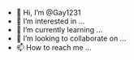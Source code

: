 - 👋 Hi, I’m @Gay1231
- 👀 I’m interested in ...
- 🌱 I’m currently learning ...
- 💞️ I’m looking to collaborate on ...
- 📫 How to reach me ...

<!---

   SIDARTH DESAI                     ADVANCED SURGICAL PRODUCT              N/A
   805-295-6604                N/A   24971 AVENUE STANFORD                  N/A
   MFG SURGICAL MED INSTRS &         VALENCIA         CA 91355      N/A      11

   ROBERT PRITZKER, CHB              N/A                                    N/A
   203-772-2250                1985  285 NICOLL STREET               34,205,624
   MFG INSULATED WIRE CABLE & ELC    NEW HAVEN        CT 06511      470     350

   MICHAEL J CANTERINO               ROCKBESTOS                             N/A
   203-653-7264                N/A   BRADLEY PARK ROAD                      N/A
   MFG INSULATED WIRE CABLE          EAST GRANBY      CT 06026      N/A     122

   ALEX DEAN                         N/A                                    N/A
   214-484-1078                N/A   2995 LBJ FREEWAY                       N/A
   WHL WIRE & CABLE                  DALLAS           TX 75234      N/A       2

   RICHARD LICH, PRES                N/A                             26,000,000
   706-884-6651                1987  1602 EXECUTIVE DRIVE            17,148,000
   MFG RAILROAD EQP SPECIALIZING     LA GRANGE        GA 30240      110      85

   LAWRENCE KING                     RAILSERVE                              N/A
   404-994-3925                N/A   1610 PHOENIX BLVD                      N/A
   LOCOMOTIVE PWR SWITCHING RR       ATLANTA          GA 30349      N/A       3

   TROY OLIVER                       TRACKMOBILE SERVICES INC               N/A
   313-753-9070                N/A   36800 SIBLEY                           N/A
   MOVES RAIL CARS                   NEW BOSTON       MI 48164      N/A       7

   ROBERT A PRITZKER, CHB            N/A                             15,000,000
   708-639-2345                1987  225 N 1ST ST                     4,638,292
   MFG PRINTED CIRCUIT BOARDS        CARY             IL 60013      175     175

   UNKNOWN                           N/A                                    N/A
   N/A                         N/A   PO BOX 96750                           N/A
   POST OFFICE BOX                   CHICAGO          IL 60693      N/A     N/A

   HENRY L. SCHWEICH, PRES           N/A                            300,000,000
   618-337-6000                1976  MISSISSIPPI AVE                168,959,602
   MFG COPPER TUBING COPPER REF      EAST SAINT LOUIS IL 62201      940     940

   DICK BARRY                        N/A                                    N/A
   404-987-8282                N/A   2523 LANTRACT COURT                    N/A
   DISTRIBUTION CTR FOR COP WTR      DECATUR          GA 30035      N/A      10

   RON LONG                          N/A                                    N/A
   312-434-2444                N/A   5335 S WESTERN AVE                     N/A
   MFG COPPER TUBING COPPER REF      CHICAGO          IL 60609      N/A       5

   JOHN THOMSON, PRES                N/A                             20,000,000
   317-763-6089                1987  500 NORTH RANGE LINE ROAD        8,507,000
   MFG MEDIUM & HVY DUTY TRCK        MORRISTOWN       IN 46161      296     296

   UNDETERMINED                      N/A                                    N/A
   N/A                         N/A   NONE                                   N/A
   LOCK BOX                          CHICAGO          IL 60693      N/A     N/A

   WILLIAM E MEADOR, PRES            N/A                             62,808,000
   304-469-3301                1960  227 WEST MAPLE AVE              18,304,000
   MFG UNDERGROUND MIN MCHY EQP &    OAK HILL         WV 25901      500      85

   WILLIAM E NOEL JR                 LONG-AIRDOX CO DIV                     N/A
   618-438-3821                N/A   INDUSTRIAL PARK                        N/A
   WAREHOUSE                         BENTON           IL 62812      N/A       8

   BRIAN WATSON                      N/A                                    N/A
   606-278-2597                N/A   2265 HARRODSBURG                       N/A
   MFG MINING MACHINING              LEXINGTON        KY 40504      N/A       5

   JOHN SKRINER, DIST MGR            N/A                                    N/A
   801-687-9831                N/A   1 MILE N OF HUNTINGTON                 N/A
   MFG MINING EQUIPMENT              HUNTINGTON       UT 84528      N/A       5

   STEVE SU VADA                     N/A                                    N/A
   703-980-4530                N/A   STATE ROUTE 611                        N/A
   MFG MINING MACHINERY              PULASKI          VA 24301      N/A     120

   LARRY STOWERS                     LONG AIRDOX DIVISION                   N/A
   703-686-5128                N/A   INDUSTRIAL PARK                        N/A
   MACHINE SHOP                      RURAL RETREAT    VA 24368      N/A      56

   KELLY DIER, PRES                  N/A                            120,000,000
   205-853-8837                1985  125 CLEAGE DRIVE                       N/A
   HOLDING COMPANY                   BIRMINGHAM       AL 35217    1,200       2

   DEAN TATE                         FONTAINE TRUCK EQUIP CO                N/A
   305-764-7720                N/A   138 WEST STATE RD 84                   N/A
   WHOLESALE RETAIL TRUCK EQP        FORT LAUDERDALE  FL 33315      N/A      10

   JEFF SCHWERMER                    FONTAINE TRUCK EQUIPMENT               N/A
   404-363-9990                N/A   5178 OLD DIXIE HWY                     N/A
   WHOL TRUCK PARTS                  FOREST PARK      GA 30050      N/A      19

   JOE A STOUTNER                    FONTAINE TRUCK EQUIPMENT               N/A
   317-787-0718                N/A   2770 BLUFF ROAD                        N/A
   WHOLESALES TRCK FIFTH WHEELS      INDIANAPOLIS     IN 46225      N/A      35

   MIKE STANLEY, GEN MNGR            FONTAINE TRUCK EQUIPMENT               N/A
   214-631-8810                N/A   3030 IRVING BLVD                       N/A
   TRUCK EQUIPMENT                   DALLAS           TX 75247      N/A      20

   JAMES WILFORE, PRES               N/A                             28,000,000
   205-486-5251                1985  OLD DELMAR RD                          N/A
   MFG FLAT BED LOW BED              HALEYVILLE       AL 35565      300     N/A

   ROBERT GIMBEL, PRES               N/A                              7,200,000
   502-491-0727                1991  2000 PLANTSIDE DRIVE               897,000
   DISTRIBUTES TRCK ALL-WHEEL DRV    LOUISVILLE       KY 40299       22     N/A

   JAMES VAN WINKLE, PRES            N/A                              9,000,000
   601-765-8221                1985  707 NORTH FIR                    2,058,000
   MFR DUMP TRCK BODIES; FERT        COLLINS          MS 39428      120     N/A

   JOHN K PUCKETT JR, PRES           N/A                             36,000,000
   205-849-0257                1985  2490 PINSON VALLEY PKWY          6,686,200
   WHOL TRUCK MOUNTED EQUIPMENT      BIRMINGHAM       AL 35217      250      30

   STAN BEARFIELD, MANAGER           DISTRIBUTION SERVICES COM              N/A
   205-849-9858                N/A   2490 PINSON VALLEY PKWY                N/A
   INSTALLS TRUCK MOUNTED EQP        BIRMINGHAM       AL 35217      N/A      25

   TOM JACKSON                       N/A                                    N/A
   N/A                         N/A   14962 VALLY BLVD                       N/A
   WHOL INSTALLS TRCK MOUNTED        FONTANA          CA 92335      N/A      33

   BILL MCEWAN                       FONTAINE TRUCK EQUIPMENT               N/A
   310-946-6446                N/A   9051 SORENSEN AVE                      N/A
   MFG TRUCK EQUIPMENT PARTS         SANTA FE SPRINGS CA 90670      N/A      25

   TERRY M. JERNIGAN, GEN MGR        N/A                                    N/A
   813-573-7763                N/A   5186 126TH AVE N                       N/A
   TRUCK EQP SLS INSTALLATION        CLEARWATER       FL 34620      N/A       5

   HUGH MOORE                        N/A                                    N/A
   502-361-1151                N/A   2007 FERN VALLEY RD                    N/A
   RET SERVICE TRUCK EQUIPMENT       LOUISVILLE       KY 40213      N/A      37

   UNDETERMINED                      MARMON CORPORATION, THE                N/A
   704-596-9674                N/A   4101 N I-85                            N/A
   WHOLESALE TRUCK PARTS AND REPR    CHARLOTTE        NC 28269      N/A      19

   TERRY FADDEN MATT STUMM           N/A                                    N/A
   215-638-0190                N/A   750 STREET RD                          N/A
   WHOL INSTALL TRCK MOUNTED         BENSALEM         PA 19020      N/A      15

   DAMON MCDERMOTT                   N/A                                    N/A
   615-244-9200                N/A   508 EXPRESSWAY PARK DR                 N/A
   TRUCK EQUIPMENT                   NASHVILLE        TN 37210      N/A      15

   ED WENTZ, PRES                    N/A                             28,542,703
   502-245-7554                1985  13070 MDDLTOWN INDUS BLVD        5,540,350
   MANUFACTURES TRCK BODIES &        LOUISVILLE       KY 40223      100       8

   WADE ROSKAM, MANAGER              N/A                                    N/A
   704-392-8502                N/A   4525 SOUTH I-85 SVC RD                 N/A
   MANUFACTURE INSTALLS TRCK EQP     CHARLOTTE        NC 28214      N/A       4

   RON DIXION                        FONTAINE TRUCK CENTER                  N/A
   513-399-3319                N/A   5325 PROSPERITY DR                     N/A
   MFG TRUCK BODIES                  SPRINGFIELD      OH 45502      N/A      35

   RALPH D USRY, PRES                N/A                             25,000,000
   205-856-1100                1985  125 CLEAGE DRIVE                       N/A
   MFG TRUCK COMPONENTS              BIRMINGHAM       AL 35217      310     120

   RON WILSON                        N/A                                    N/A
   919-446-7124                N/A   3883 SOUTH CHURCH ST EXT               N/A
   MFG MOTOR VEHICLE PARTS           ROCKY MOUNT      NC 27803      N/A     150

   DAVID A. GARDINER, PRES           N/A                            200,000,000
   814-355-6217                1987  ROUTE 144 SOUTH                        N/A
   BRASS FOUNDRIES                   BELLEFONTE       PA 16823    1,195     825

   UNKNOWN                           N/A                                    N/A
   203-237-4552                N/A   54 LOWE AVE                            N/A
   COPPER ROLLING AND DRAWING        MERIDEN          CT 06450      N/A       1

   MICHAEL MULLETT                   N/A                                    N/A
   313-642-8140                N/A   3320 PADDINGTON                        N/A
   WHOL BRASS PRODUCTS               TROY             MI 48084      N/A       1

   WILLIAM MARTIN                    N/A                                    N/A
   703-234-9251                N/A   300 TRIANGLE DR                        N/A
   MFG BRASS RODS AND FORGINGS       WEYERS CAVE      VA 24486      N/A     260

   KENT TOOMEY, PRES                 DARLING STORE FIXTURES DI      130,000,000
   501-239-9564                1962  1401 HIGHWAY 49 B NORTH         36,141,000
   MFG WOODEN METAL & WIRE STR       PARAGOULD        AR 72451    2,000     900

   RICHARD DISHONG                   DARLING STORE FIXTURES CO              N/A
   501-857-3546                N/A   WOOTEN LANE                            N/A
   MFG STEEL SHELVING                CORNING          AR 72422      N/A     525

   GAYLON BURNS                      DARLING STORE FIXTURES DI              N/A
   501-598-3842                N/A   HWY 49 S                               N/A
   MFG WOODEN STORE FIXTURES         PIGGOTT          AR 72454      N/A     350

   JACK ADAMS                        DARLING STORE FIXTURES CO              N/A
   501-892-2509                N/A   HWY 67 S                               N/A
   MFG STEEL SHELVING RACKS          POCAHONTAS       AR 72455      N/A      25

   UNDETERMINED                      DARLING STORE FIXTURES                 N/A
   901-794-0438                N/A   3807 LAMAR                             N/A
   MANUFACTURING OF STORE FIXS       MEMPHIS          TN 38118      N/A     150

   TRACY BARNETT                     DARLING STORE FIXTURES DI              N/A
   214-964-0887                N/A   4975 PRESTON                           N/A
   WHLS OF STORE FIXTURES            PLANO            TX 75093      N/A     N/A

   ROBERT PRITZKER, CHB              N/A                              5,639,235
   314-333-2070                1991  HARRY S TRUMAN BLVD              1,044,796
   MFG TRUCKS TRCTRS TRLRS           CARUTHERSVILLE   MO 63830       75     N/A

   KENT TOOMEY, CHB                  N/A                             25,000,000
   417-682-3375                1990  1300 E 12TH ST                         N/A
   MANUFACTURES WIRE METAL STORE     LAMAR            MO 64759      800     600

   STEVEN ARNOLD                     THORCO                                 N/A
   816-679-6531                N/A   ADDRESS UNKNOWN                        N/A
   MFG WIRE PRODUCTS                 BUTLER           MO 64730      N/A     150

   REGINALD BORGIA, PRES             N/A                              9,641,000
   914-592-2595                1975  3 WESTCHESTER PLAZA              8,238,000
   WHOLESALES MNS WNS CHLD           ELMSFORD         NY 10523       21      18

   REGINALD BORGIA                   N/A                                    N/A
   212-563-0950                N/A   366 5TH AVE                            N/A
   WHOL HATS MEN LADIES              NEW YORK         NY 10001      N/A       3

   JOHN F DEARDORFF, PRES            FLAGG STEEL PRODUCTS CO D       38,000,000
   814-375-7211                1969  MALONEY RD                             N/A
   MFG AUTO LEAF SPRNG THREADED      DU BOIS          PA 15801      275     200

   JOHN F DEARDORFF, PRESIDENT       FLAGG SUSPENSION PARTS                 N/A
   814-375-7200                N/A   MALONEY RD                             N/A
   MANUFACTURE AUTO SPRINGS          DU BOIS          PA 15801      N/A      20

   NORMAN E GOTTSCHALK JR, PRES      N/A                            235,000,000
   412-283-3000                1970  225 E CUNNINGHAM ST             59,444,000
   WHOL IRON STEEL PIPE TUBING       BUTLER           PA 16001      835      90

   PRESTON KANE, BR MGR              N/A                                    N/A
   205-956-4835                N/A   2505 1ST AVE S                         N/A
   WHOLESALES STEEL TUBING           BIRMINGHAM       AL 35210      N/A     N/A

   DAN DEVLIN                        N/A                                    N/A
   209-441-1794                N/A   2671 S CHERRY AVE                      N/A
   WHOL METAL TUBES PIPING           FRESNO           CA 93706      N/A      30

   TERRY WILSON                      N/A                                    N/A
   714-620-7500                N/A   1345 E LEXINGTON AVE                   N/A
   PIPE TUBING DISTRUBTION           POMONA           CA 91766      N/A      44

   PAUL OSCAR                        MARMON/KEYSTONE                        N/A
   303-296-7473                N/A   6001 N BROADWAY                        N/A
   METALS SERVICE CENTER             DENVER           CO 80216      N/A      27

   ALAN WILKINSON                    N/A                                    N/A
   404-476-4111                N/A   4250 BLUE RIDGE INDUS PK               N/A
   WHOL STEEL TUBING                 NORCROSS         GA 30071      N/A      51

   N/A                               N/A                                    N/A
   N/A                         N/A   NO PHYSICAL ADDRESS                    N/A
   LOCK BOX                          CHICAGO          IL 60693      N/A     N/A

   KENNETH J SICHELSKI, DIST MGR     N/A                                    N/A
   708-739-4525                N/A   10700 MARMON DR                        N/A
   WAREHOUSE SALES OFFICE            LEMONT           IL 60439      N/A     150

   JIM WESCOTT                       N/A                                    N/A
   413-527-2000                N/A   1 CLARK ST                             N/A
   WHOL STEEL PIPES                  SOUTHAMPTON      MA 01073      N/A      30

   CHRISTOPHER E RAGAN               N/A                                    N/A
   816-241-8222                N/A   4901 STILWELL ST                       N/A
   WHOL METAL PRODUCTS               KANSAS CITY      MO 64120      N/A      26

   N K KINNAIRD                      N/A                                    N/A
   704-588-2192                N/A   11522 TEXLAND BLVD                     N/A
   N/A                               CHARLOTTE        NC 28273      N/A      41

   JOHN BUCHTER                      N/A                                    N/A
   412-283-4500                N/A   1312 VALVOLINE ROAD                    N/A
   WAREHOUSE FACILITY                EAST BUTLER      PA 16029      N/A     203

   DON RICHARDSON                    N/A                                    N/A
   215-521-0402                N/A   10 INDUSTRIAL HWY-BLDG 61              N/A
   WHOL IRON STEEL PIPE TUBING       PHILADELPHIA     PA 19113      N/A     N/A

   UNDETERMINED                      N/A                                    N/A
   N/A                         N/A   NONE                                   N/A
   POST OFFICE BOX                   PITTSBURGH       PA 15146      N/A     N/A

   TOM CHELTON                       N/A                                    N/A
   713-460-5400                N/A   6441 BINGLE                            N/A
   N/A                               HOUSTON          TX 77092      N/A      22

   DAVID A EHLERS                    N/A                                    N/A
   801-973-2700                N/A   1230 SWANER RD                         N/A
   WHOL STEEL TUBING PIPE            SALT LAKE CITY   UT 84104      N/A      29

   GARY L BOPPE                      N/A                                    N/A
   804-737-2851                N/A   CHARLES CITY RD                        N/A
   WHOLESALES STEEL                  SANDSTON         VA 23150      N/A      11

   EDWARD CORRIGAN                   N/A                                    N/A
   206-941-1151                N/A   1001 "C" ST SW                         N/A
   WHOL STEEL PIPE TUBING            AUBURN           WA 98001      N/A      22

   JAMES SCHRADER                    N/A                                    N/A
   414-725-3006                N/A   1920 AMERICAN CT                       N/A
   WHOL STEEL TUBING                 NEENAH           WI 54956      N/A       5

   NORMAN E GOTTSCHALK JR, PRES      N/A                              4,500,000
   412-283-4500                1984  RAILROAD ST                            N/A
   FREIGHT BROKER                    EAST BUTLER      PA 16029        9     N/A

   JAMES PEACOCK, PRES               N/A                                    N/A
   803-665-5543                1974  1943-C HOFFMEYER RD                    N/A
   MFG REBUILDS AUTO PARTS           FLORENCE         SC 29501      400       3

   JACK BICKART, PLANT MGR           PERFECTION HY-TEST                     N/A
   813-665-5403                N/A   3146 WINTERLAKE RD                     N/A
   MANUFACTURES MOTOR PARTS          LAKELAND         FL 33803      N/A      60

   DAVE STEPHENS                     N/A                                    N/A
   919-226-5501                N/A   426 MAPLE ST                           N/A
   MFG AUTO PARTS                    GRAHAM           NC 27253      N/A      80

   RAY LANDSKRONER                   PERFECTION AMERICAN DIV                N/A
   405-527-5653                N/A   306 JUNEAU                             N/A
   MFG REBUILDS AUTOMOTIVE PARTS     PURCELL          OK 73080      N/A     225

   WAYNE MARSHALL                    N/A                                    N/A
   803-326-5544                N/A   102 W RAILROAD AVE                     N/A
   DISTRIBUTION CENTER               LAMAR            SC 29069      N/A      40

   COLIN THORPE, MGR                 AUTOMOTIVE PARTS INTERNAT              N/A
   803-326-1006                N/A   102 W RAILROAD ST                      N/A
   WHOL AUTO PARTS                   LAMAR            SC 29069      N/A      22

   JAY A PRITZKER, CHB               N/A                             20,000,000
   814-838-2001                1979  4040 W 20TH ST                         N/A
   MFG METAL DOORS FRAMES WD         ERIE             PA 16505      420     191

   JERRY CANNON                      N/A                                    N/A
   404-458-2790                N/A   2971 FLOWERS RD S STE 278              N/A
   WHOL DOORS                        ATLANTA          GA 30341      N/A       3

   R L GOODRICH                      HARRISBURG NC DIV                      N/A
   704-455-5171                N/A   601 HWY 49 S                           N/A
   MFG METAL FRAMES AND DOORS        HARRISBURG       NC 28075      N/A     140

   BILL BUTLER, MGR                  MARMON GROUP INC, THE (MI              N/A
   817-469-1262                N/A   2227C MICHIGAN AVE                     N/A
   MANUFACTURERS REPRESENTATIVE      ARLINGTON        TX 76013      N/A       1

   G F WILLIAMSON                    CORRIM DOOR SYSTEMS                    N/A
   409-367-6384                N/A   113 RHODES STE C                       N/A
   N/A                               CONROE           TX 77301      N/A      29

   RICHARD HABERKORN                 OSHKOSH WOOD DOOR DIV                  N/A
   414-233-6161                N/A   2501 UNIVERSAL ST                      N/A
   MFG WOOD DOORS                    OSHKOSH          WI 54904      N/A     100

   ROBERT A PRITZKER, PRES           N/A                            115,000,000
   205-773-2522                1985  201 THOMPSON RD                        N/A
   MFG WIRE & CABLE                  HARTSELLE        AL 35640      320     280

   ANDREW PAINE                      N/A                                    N/A
   801-782-4900                N/A   1160 W 2150 N                          N/A
   MFG WHOL WIRE CABLE               OGDEN            UT 84404      N/A      50
,"SC","United States","","Charlie","Haynes","7427 pinedale dr","","29223","columbia","SC","United States","","","BTLWSPRY32Z|1|2.95","BBBULLY1GS|2|67.00","","","","","","","","","","","","","Payment Method:Credit Card<br />Payment Status:Processed<br />Payment Date:02/21/2014<br />Card Type: Visa<br />Card No.:0928<br />Card Expiration: 11/2016|Tracking Numbers:1Z8951R80397810852<br />Item Distribution Center:DFLT|Telephone Numbers<br />Day Telephone:803-3816329<br />Evening Telephone:|Screen Branding Theme Code:BBB<br />Item IDs:BBBULLY1GS,BTLWSPRY32Z|Merchant Notes:4305 9824 8530 0928 11/16 674 shipping direct - liza0224|Comments:","0928","2014-02-24","Priority Mail","1Z8951R80397810852","USPS",""
11010,"XDWEX-201402211404-200632","200632","2014-02-21 00:00:00","completed","","","","","33.99","Credit Card","Priority Mail","6.99","","bill","asplint","rje.enterprises@gmail.com"," 6153997948","3516 seasons dr","","37013","antioch","TN","United States","","bill","asplint","3516 SEASONS DR","","37013-4904","ANTIOCH","TN","United States","","","BBBULLY32Z|1|27.00","","","","","","","","","","","","","","Payment Method:Credit Card<br />Payment Status:Processed<br />Payment Date:02/21/2014<br />Card Type: MasterCard<br />Card No.:4726<br />Card Expiration: 01/2017|Tracking Numbers:1ZW470Y1YW03409037<br />Item Distribution Center:DFLT|Telephone Numbers<br />Day Telephone:6153997948<br />Evening Telephone:|Screen Branding Theme Code:MCP<br />Item IDs:BBBULLY32Z|Merchant Notes:ship thru amazon.. -janice 02/24  Order ID: CONSUMER-20140224-095942 |Comments:","4726","2014-02-26","Priority Mail","1ZW470Y1YW03409037","USPS",""
11011,"XDWEX-201402211416-344343","344343","2014-02-21 00:00:00","completed","","","","","33.99","Credit Card","Priority Mail","6.99","","gloria","benton","gleggettbenton@aol.com"," 2158433272","1140 E. Haines St","","19138","Philadelphia","PA","United States","","gloria","benton","1140 E HAINES ST","","19138-1512","PHILADELPHIA","PA","United States","","","BBBULLY32ZS|1|27.00","","","","","","","","","","","","","","Payment Method:Credit Card<br />Payment Status:Processed<br />Payment Date:02/21/2014<br />Card Type: Visa<br />Card No.:0014<br />Card Expiration: 03/2015|Tracking Numbers:9261293150292870597670<br />Item Distribution Center:DFLT|Telephone Numbers<br />Day Telephone:2158433272<br />Evening Telephone:|Screen Branding Theme Code:MCP<br />Item IDs:BBBULLY32ZS|Merchant Notes:ship thru AMAZON.. -janice 02/24  Order ID: CONSUMER-20140224-100043 |Comments:","0014","2014-02-25","Priority Mail","9261293150292870597670","USPS",""
11012,"XDWEX-201402211432-255030","255030","2014-02-21 00:00:00","completed","","","","","9.49","Credit Card","Priority Mail","0.00","","Maria","Cussen","mcu132@yahoo.com"," 702-578-7853","6130 W. Flamingo Rd. #738","","89103","Las Vegas","NV","United States","self","Maria","Cussen","7951 W CHARLESTON BLVD","APT 142","89117-1377","LAS VEGAS","NV","United States","Ameridream","","MLDRZR4Z|1|9.99","","","","","","","","","","","","","","Payment Method:Credit Card<br />Payment Status:Refunded<br />Payment Date:02/21/2014<br />Card Type: Visa<br />Card No.:3998<br />Card Expiration: 01/2016|Tracking Numbers:<br />Item Distribution Center:DFLT|Telephone Numbers<br />Day Telephone:702-578-7853<br />Evening Telephone:7025787853|Screen Branding Theme Code:MCP<br />Item IDs:MLDRZR4Z|Merchant Notes:customer overdrawn her card ms, we processed a new order using a different card and refunding the first order.. -janice 02/21|Comments:","3998","","Priority Mail","","USPS",""
11013,"XDWEX-201402211445-511310","511310","2014-02-21 00:00:00","completed","","","","","116.48","Credit Card","Ground","9.49","","Monique","Striano","mo.sunshine@yahoo.com"," 845 851 8248","425 East Curlew Place","","34689","Tarpon Springs","FL","United States","","Monique","Striano","347 Plains Road","","12589","Wallkill","NY","United States","","","BBBULLY1GS|1|67.00","BBBDTR1G|1|39.99","","","","","","","","","","","","","Payment Method:Credit Card<br />Payment Status:Processed<br />Payment Date:02/21/2014<br />Card Type: Visa<br />Card No.:1449<br />Card Expiration: 08/2016|Tracking Numbers:041034265925072<br />Item Distribution Center:EFUL|Telephone Numbers<br />Day Telephone:845851 8248<br />Evening Telephone:|Screen Branding Theme Code:MCP<br />Item IDs:BBBDTR1G,BBBULLY1GS|Merchant Notes:ship thru eful.. -janice 02/24|Comments:","1449","2014-02-24","Ground","041034265925072","UPS",""
11014,"XDWEX-201402211454-344364","344364","2014-02-21 00:00:00","completed","","","","","71.99","Credit Card","Priority Mail","4.99","","Monique","Striano","mo.sunshine@yahoo.com"," 8458518248","425 East Curlew place","","34689","Tarpon Springs","FL","United States","","Monique","Striano","347 PLAINS RD","","12589-3925","WALLKILL","NY","United States","","","SCSTRKITVP|1|67.00","","","","","","","","","","","","","","Payment Method:Credit Card<br />Payment Status:Processed<br />Payment Date:02/21/2014<br />Card Type: Visa<br />Card No.:1449<br />Card Expiration: 08/2016|Tracking Numbers:9405503699300243410207<br />Item Distribution Center:DFLT|Telephone Numbers<br />Day Telephone:8458518248<br />Evening Telephone:|Screen Branding Theme Code:SOLAR<br />Item IDs:SCSTRKITVP|Merchant Notes:shipping direct - liza0224|Comments:","1449","2014-02-24","Priority Mail","9405503699300243410207","USPS",""
11015,"XDWEX-201402211507-022614","022614","2014-02-21 00:00:00","completed","","","","","33.99","Credit Card","Priority Mail","6.99","","Grace","Ba","graceba4@yahoo.com"," 614-962-1053","5355 CHERRY CREEK PKWY N","","43228-5783","COLUMBUS","OH","United States","","Grace","Ba","5355 CHERRY CREEK PKWY N","","43228-5783","COLUMBUS","OH","United States","","","BBBULLY32ZS|1|27.00","","","","","","","","","","","","","","Payment Method:Credit Card<br />Payment Status:Processed<br />Payment Date:02/21/2014<br />Card Type: MasterCard<br />Card No.:2156<br />Card Expiration: 02/2017|Tracking Numbers:9361289932046401163005<br />Item Distribution Center:DFLT|Telephone Numbers<br />Day Telephone:614-962-1053<br />Evening Telephone:614-962-1053|Screen Branding Theme Code:MCP<br />Item IDs:BBBULLY32ZS|Merchant Notes:ship thru AMAZON.. -janice 02/24  Order ID: CONSUMER-20140224-100148 |Comments:","2156","2014-02-25","Priority Mail","9361289932046401163005","USPS",""
11016,"XDWEX-201402211529-033992","033992","2014-02-21 00:00:00","completed","","","","","9.49","Credit Card","Priority Mail","0.00","","Maria","Cussen","mcu132@yahoo.com"," 702-578-7853","6130 W. Flamingo Rd. #738","","89103","Las Vegas","NV","United States","self","Maria","Cussen","7951 W CHARLESTON BLVD","APT 142","89117-1377","LAS VEGAS","NV","United States","Ameridream","","MLDRZR4Z|1|9.99","","","","","","","","","","","","","","Payment Method:Credit Card<br />Payment Status:Processed<br />Payment Date:02/21/2014<br />Card Type: Visa<br />Card No.:0991<br />Card Expiration: 05/2016|Tracking Numbers:9405903699300133063825<br />Item Distribution Center:DFLT|Telephone Numbers<br />Day Telephone:702-578-7853<br />Evening Telephone:7025787853|Screen Branding Theme Code:MCP<br />Item IDs:MLDRZR4Z|Merchant Notes:4342 5740 1655 0991 05/16 285  customer overdraft her first card, reordered using a different card.. shipping direct -janice 02/21|Comments:","0991","2014-02-26","Priority Mail","9405903699300133063825","USPS",""
11017,"XDWEX-201402211554-411396","411396","2014-02-21 00:00:00","completed","","","","","15.17","Credit Card","Priority Mail","0.00","","Kristina","Miller","kr.miller@comcast.net"," 615-969-2290","581 WATER ST","","37036-4823","CHARLOTTE","TN","United States","","Kristina","Miller","581 WATER ST","","37036-4823","CHARLOTTE","TN","United States","","","RSTRZRS32Z|1|15.97","","","","","","","","","","","","","","Payment Method:Credit Card<br />Payment Status:Processed<br />Payment Date:02/21/2014<br />Card Type: MasterCard<br />Card No.:1145<br />Card Expiration: 01/2015|Tracking Numbers:1ZW470Y1YW03406085<br />Item Distribution Center:DFLT|Telephone Numbers<br />Day Telephone:615-969-2290<br />Evening Telephone:615-969-2290|Screen Branding Theme Code:MCP<br />Item IDs:RSTRZRS32Z|Merchant Notes:ship thru AMAZON.. -janice 02/24  Order ID: CONSUMER-20140224-100338 |Comments:","1145","2014-02-26","Priority Mail","1ZW470Y1YW03406085","USPS",""
11018,"XDWEX-201402211614-122221","122221","2014-02-21 00:00:00","completed","","","","","227.00","Credit Card","Ground","0.00","","Roxanne","Shenk","roxschenk@msn.com"," 240-3154034","252 lake coventry dr","","21702","fredrick","MD","United States","","Carroll","Yasher","1585 west kilbart dr sw","","28469","ocean isle beach","NC","United States","","","BBBULLY5G|1|227.00","","","","","","","","","","","","","","Payment Method:Credit Card<br />Payment Status:Processed<br />Payment Date:02/21/2014<br />Card Type: Visa<br />Card No.:5117<br />Card Expiration: 03/2014|Tracking Numbers:1Z8951R80397498665<br />Item Distribution Center:DFLT|Telephone Numbers<br />Day Telephone:240-3154034<br />Evening Telephone:|Screen Branding Theme Code:BBB<br />Item IDs:BBBULLY5G|Merchant Notes:4602 1606 0009 5117 03/14 624 shipping direct - liza0224|Comments:","5117","2014-02-24","Ground","1Z8951R80397498665","UPS",""
11019,"XDWEX-201402211628-488473","488473","2014-02-21 00:00:00","completed","","","","","76.99","Credit Card","Priority Mail","9.99","","samuel","white","samuel_white2@excite.com"," 847 331 2169","1815 hartyrey","","60201","evanston","IL","United States","","samuel","white","1815 HARTREY AVE","","60201-3320","EVANSTON","IL","United States","","","BBBULLY1G|1|67.00","","","","","","","","","","","","","","Payment Method:Credit Card<br />Payment Status:Processed<br />Payment Date:02/21/2014<br />Card Type: Visa<br />Card No.:6389<br />Card Expiration: 09/2015|Tracking Numbers:041034265924716<br />Item Distribution Center:EFUL|Telephone Numbers<br />Day Telephone:847 331 2169<br />Evening Telephone:|Screen Branding Theme Code:MCP<br />Item IDs:BBBULLY1G|Merchant Notes:ship thru EFUL.. -janice 02/24|Comments:","6389","2014-02-24","Priority Mail","041034265924716","USPS",""
11020,"XDWEX-201402211633-022783","022783","2014-02-21 00:00:00","completed","","","","","37.00","Credit Card","Ground","0.00","","Joe E.","Tiner","noemail@email.com"," 8707021422","236 oak st","","72364","marion","AR","United States","","Joe E.","Tiner","236 oak st","","72364","marion","AR","United States","","","RSTRZRKT32Z|1|37.00","RSTRZR32Z|1|0.00","RSTARM32Z|1|0.00","","","","","","","","","","","","Payment Method:Credit Card<br />Payment Status:Processed<br />Payment Date:02/21/2014<br />Card Type: Visa<br />Card No.:0336<br />Card Expiration: 07/2016|Tracking Numbers:9261297641999787031833<br />Item Distribution Center:DFLT|Telephone Numbers<br />Day Telephone:8707021422<br />Evening Telephone:|Screen Branding Theme Code:MCP<br />Item IDs:RSTRZRKT32Z|Merchant Notes:4305 7291 7106 0336 07/16 060  ship thru AMAZON.. -janice 02/24  Order ID: CONSUMER-20140224-100443 |Comments:","0336","2014-02-26","Ground","9261297641999787031833","UPS",""
11021,"XDWEX-201402211633-177881","177881","2014-02-21 00:00:00","completed","","","","","33.99","Credit Card","Priority Mail","6.99","","Douglas","blair","stringtalker@gmail.com"," 4233715574","515 isbill Rd. Apt #11","","37354","madisonville","TN","United States","","Douglas","blair","515 isbill Rd. Apt #11","","37354","madisonville","TN","United States","","","BBBULLY32ZS|1|27.00","","","","","","","","","","","","","","Payment Method:Credit Card<br />Payment Status:Processed<br />Payment Date:02/21/2014<br />Card Type: MasterCard<br />Card No.:5954<br />Card Expiration: 12/2018|Tracking Numbers:61293150344423914080<br />Item Distribution Center:EFUL|Telephone Numbers<br />Day Telephone:4233715574<br />Evening Telephone:4233715574|Screen Branding Theme Code:BBB<br />Item IDs:BBBULLY32ZS|Merchant Notes:ship thru EFUL.. -janice 02/24|Comments:","5954","2014-02-24","Priority Mail","61293150344423914080","USPS",""
11022,"XDWEX-201402211643-266764","266764","2014-02-21 00:00:00","completed","","","","","76.99","Credit Card","Priority Mail","9.99","","Terry","Wheeler","terry@wheeleritsolutions.com"," (231) 676-2422","7682B Del Mason Road","","49615","Bellaire","MI","United States","","Terry","Wheeler","7682B DEL MASON RD","","49615-8878","BELLAIRE","MI","United States","","","BBBULLY1GS|1|67.00","","","","","","","","","","","","","","Payment Method:Credit Card<br />Payment Status:Processed<br />Payment Date:02/21/2014<br />Card Type: Visa<br />Card No.:9255<br />Card Expiration: 01/2016|Tracking Numbers:9405510899648001808627<br />Item Distribution Center:EFUL|Telephone Numbers<br />Day Telephone:(231) 676-2422<br />Evening Telephone:|Screen Branding Theme Code:MCP<br />Item IDs:BBBULLY1GS|Merchant Notes:ship thru EFUL.. -janice 02/24|Comments:","9255","2014-02-24","Priority Mail","9405510899648001808627","USPS",""
11023,"XDWEX-201402211723-044343","044343","2014-02-21 00:00:00","completed","","","","","143.09","Credit Card","Priority Mail","9.09","","Claude","Morrison","manorchip93@comcast.net"," 724-374-5303","PO BOX 102","162 CANDLEBERRY LANE","15611-0102","ADAMSBURG","PA","United States","","Claude","Morrison","PO BOX 102","162 CANDLEBERRY LANE","15611-0102","ADAMSBURG","PA","United States","","","BBBULLY1GS|2|67.00","","","","","","","","","","","","","","Payment Method:Credit Card<br />Payment Status:Processed<br />Payment Date:02/21/2014<br />Card Type: MasterCard<br />Card No.:9723<br />Card Expiration: 05/2014|Tracking Numbers:041034265925430<br />Item Distribution Center:EFUL|Telephone Numbers<br />Day Telephone:724-374-5303<br />Evening Telephone:724-374-5303|Screen Branding Theme Code:MCP<br />Item IDs:BBBULLY1GS|Merchant Notes:ship thru EFUL.. -janice 02/24|Comments:","9723","2014-02-24","Priority Mail","041034265925430","USPS",""
11024,"XDWEX-201402211819-422670","422670","2014-02-21 00:00:00","completed","","","","","33.99","Credit Card","Priority Mail","6.99","","John","Simpson","jws67@earthlink.net"," (813) 985-7761","207 S GLEN ARVEN AVE","","33617-6325","TEMPLE TERR","FL","United States","","John","Simpson","207 S GLEN ARVEN AVE","","33617-6325","TEMPLE TERR","FL","United States","","","BBBULLY32ZS|1|27.00","","","","","","","","","","","","","","Payment Method:Credit Card<br />Payment Status:Processed<br />Payment Date:02/21/2014<br />Card Type: Visa<br />Card No.:1160<br />Card Expiration: 04/2015|Tracking Numbers:9405903699300131640110<br />Item Distribution Center:DFLT|Telephone Numbers<br />Day Telephone:(813) 985-7761<br />Evening Telephone:(813) 985-7761|Screen Branding Theme Code:BBB<br />Item IDs:BBBULLY32ZS|Merchant Notes:shipping direct - liza0224|Comments:","1160","2014-02-24","Priority Mail","9405903699300131640110","USPS",""
11025,"XDWEX-201402211832-100849","100849","2014-02-21 00:00:00","completed","","","","","15.17","Credit Card","Priority Mail","0.00","","Alfredo","Velasquez","alphix1@yahoo.com"," (210)267-9047","21935 RUBY RUN","","78259-2768","SAN ANTONIO","TX","United States","","Alfredo","Velasquez","21935 RUBY RUN","","78259-2768","SAN ANTONIO","TX","United States","","","RSTRZRS32Z|1|15.97","","","","","","","","","","","","","","Payment Method:Credit Card<br />Payment Status:Processed<br />Payment Date:02/21/2014<br />Card Type: Visa<br />Card No.:6793<br />Card Expiration: 05/2016|Tracking Numbers:1ZW470V8YW01313295<br />Item Distribution Center:DFLT|Telephone Numbers<br />Day Telephone:(210)267-9047<br />Evening Telephone:(210)267-9047|Screen Branding Theme Code:MCP<br />Item IDs:RSTRZRS32Z|Merchant Notes:ship thru AMAZON.. -janice 02/24  Order ID: CONSUMER-20140224-100635 |Comments:","6793","2014-02-26","Priority Mail","1ZW470V8YW01313295","USPS",""
11026,"XDWEX-201402211839-077192","077192","2014-02-21 00:00:00","completed","","","","","76.99","Credit Card","Priority Mail","9.99","","Chandra","Ford","chandra.ford34@yahoo.com"," 3234914851","709 Myrtle Ave #1","","90301","Inglewood","CA","United States","","Chandra","Ford","709 Myrtle Ave #1","","90301","Inglewood","CA","United States","","","BBBULLY1GS|1|67.00","","","","","","","","","","","","","","Payment Method:Credit Card<br />Payment Status:Processed<br />Payment Date:02/21/2014<br />Card Type: MasterCard<br />Card No.:0073<br />Card Expiration: 05/2014|Tracking Numbers:1Z8951R80395219675<br />Item Distribution Center:DFLT|Telephone Numbers<br />Day Telephone:3234914851<br />Evening Telephone:3234914851|Screen Branding Theme Code:MCP<br />Item IDs:BBBULLY1GS|Merchant Notes:shipping direct - liza0224|Comments:","0073","2014-02-24","Priority Mail","1Z8951R80395219675","USPS",""
11027,"XDWEX-201402212047-599115","599115","2014-02-21 00:00:00","completed","","","","","21.98","Credit Card","Priority Mail","6.99","","Nicole","Kramer","nikikramer@ymail.com"," 9175931003","200 BENNETT AVE","APT 1A","10040-3842","NEW YORK","NY","United States","","Nicole","Kramer","200 BENNETT AVE","APT 1A","10040-3842","NEW YORK","NY","United States","","","RCHBULLY32ZS|1|14.99","","","","","","","","","","","","","","Payment Method:Credit Card<br />Payment Status:Processed<br />Payment Date:02/21/2014<br />Card Type: Visa<br />Card No.:2755<br />Card Expiration: 03/2018|Tracking Numbers:9405903699300131640073<br />Item Distribution Center:DFLT|Telephone Numbers<br />Day Telephone:9175931003<br />Evening Telephone:9175931003|Screen Branding Theme Code:MCP<br />Item IDs:RCHBULLY32ZS|Merchant Notes:shipping direct - liza0224|Comments:","2755","2014-02-24","Priority Mail","9405903699300131640073","USPS",""
11028,"XDWEX-201402212246-133642","133642","2014-02-21 00:00:00","completed","","","","","33.99","Credit Card","Priority Mail","6.99","","patrick","leonard","leonardm96@yahoo.com"," (336) 470-5363","191 DER SAN DR","","27295-0531","LEXINGTON","NC","United States","","patrick","leonard","191 DER SAN DR","","27295-0531","LEXINGTON","NC","United States","","","BBBULLY32ZS|1|27.00","","","","","","","","","","","","","","Payment Method:Credit Card<br />Payment Status:Processed<br />Payment Date:02/21/2014<br />Card Type: Visa<br />Card No.:3967<br />Card Expiration: 01/2015|Tracking Numbers:61293150344423914097<br />Item Distribution Center:EFUL|Telephone Numbers<br />Day Telephone:(336) 470-5363<br />Evening Telephone:(336) 470-5363|Screen Branding Theme Code:MCP<br />Item IDs:BBBULLY32ZS|Merchant Notes:ship thru EFUL.. -janice 02/24|Comments:","3967","2014-02-24","Priority Mail","61293150344423914097","USPS",""
11029,"XDWEX-201402212308-222239","222239","2014-02-21 00:00:00","completed","","","","","47.49","Credit Card","Priority Mail","0.00","","Donald","Quick","dsmdmq@aol.com"," 3528546270","10025 SW 153rd Lane","","34432","Dunnellon","FL","United States","","Donald","Quick","10025 SW 153RD LN","","34432-8523","DUNNELLON","FL","United States","","","RCHBULLY1GS|1|49.99","","","","","","","","","","","","","","Payment Method:Credit Card<br />Payment Status:Processed<br />Payment Date:02/21/2014<br />Card Type: Visa<br />Card No.:0240<br />Card Expiration: 12/2017|Tracking Numbers:1Z8951R80398077886<br />Item Distribution Center:DFLT|Telephone Numbers<br />Day Telephone:352-854-6270<br />Evening Telephone:|Screen Branding Theme Code:MCP<br />Item IDs:RCHBULLY1GS|Merchant Notes:shipping direct - liza0224|Comments:","0240","2014-02-24","Priority Mail","1Z8951R80398077886","USPS",""
11030,"XDWEX-201402220133-177374","177374","2014-02-22 00:00:00","completed","","","","","109.39","Credit Card","Priority Mail","19.08","","CARMEN","HOY","magicj63_@hotmail.com"," (740) 319-7555","1520 RUSTIC RIDGE RD","","43701-6938","ZANESVILLE","OH","United States","","CARMEN","HOY","1520 RUSTIC RIDGE RD","","43701-6938","ZANESVILLE","OH","United States","","If nobody is home, please leave on the back porch with the sliding glass door .","BBBULLY1G|1|67.00","BTLWSPRY32Z|2|2.95","BBBDTR1G|1|39.99","","","","","","","","","","","","Payment Method:Credit Card<br />Payment Status:Processed<br />Payment Date:02/22/2014<br />Card Type: MasterCard<br />Card No.:6169<br />Card Expiration: 02/2015|Tracking Numbers:1Z8951R80397057293<br />Item Distribution Center:DFLT|Telephone Numbers<br />Day Telephone:(740) 319-7555<br />Evening Telephone:(740) 319-7555|Screen Branding Theme Code:MCP<br />Item IDs:BBBDTR1G,BBBULLY1G,BTLWSPRY32Z|Merchant Notes:shipping direct - liza0224|Comments:","6169","2014-02-24","Priority Mail","1Z8951R80397057293","USPS",""
"","","Payment Method:Credit Card<br />Payment Status:Processed<br />Payment Date:02/22/2014<br />Card Type: MasterCard<br />Card No.:5022<br />Card Expiration: 06/2014|Tracking Numbers:61293150344423910310<br />Item Distribution Center:EFUL|Telephone Numbers<br />Day Telephone:440-622-1235<br />Evening Telephone:440-622-1235|Screen Branding Theme Code:MCP<br />Item IDs:MLDKT32Z|Merchant Notes:ship thru EFUL.. -janice 02/24|Comments:","5022","2014-02-24","Priority Mail","61293150344423910310","USPS",""
11045,"XDWEX-201402221539-599645","599645","2014-02-22 00:00:00","completed","","","","","76.99","Credit Card","Priority Mail","9.99","","rock","laraway","rockin2@frontier.com"," 812-523-6738","950e. oak st.","","47274","seymour","IN","United States","","rock","laraway","950e. oak st.","","47274","seymour","IN","United States","","","BBBULLY1GS|1|67.00","","","","","","","","","","","","","","Payment Method:Credit Card<br />Payment Status:Processed<br />Payment Date:02/22/2014<br />Card Type: Visa<br />Card No.:1542<br />Card Expiration: 01/2015|Tracking Numbers:041034265927113<br />Item Distribution Center:EFUL|Telephone Numbers<br />Day Telephone:812-523-6738<br />Evening Telephone:812-523-6738|Screen Branding Theme Code:BBB<br />Item IDs:BBBULLY1GS|Merchant Notes:ship thru EFUL.. -janice 02/24|Comments:","1542","2014-02-24","Priority Mail","041034265927113","USPS",""
11046,"XDWEX-201402221556-044311","044311","2014-02-22 00:00:00","completed","","","","","84.93","Credit Card","Priority Mail","14.98","","leila","hill","hill717@comcast.net"," 773-651-2003312-402-2992","717 E 83RD ST","APT 2W","60619-5362","CHICAGO","IL","United States","1947","leila","hill","717 E 83RD ST","APT 2W","60619-5362","CHICAGO","IL","United States","1947","","BBBULLY1GS|1|67.00","BTLWSPRY32Z|1|2.95","","","","","","","","","","","","","Payment Method:Credit Card<br />Payment Status:Processed<br />Payment Date:02/22/2014<br />Card Type: MasterCard<br />Card No.:6749<br />Card Expiration: 04/2016|Tracking Numbers:1Z8951R80395315712<br />Item Distribution Center:DFLT|Telephone Numbers<br />Day Telephone:773-651-2003312-402-2992<br />Evening Telephone:773-651-2003312-402-2992|Screen Branding Theme Code:MCP<br />Item IDs:BBBULLY1GS,BTLWSPRY32Z|Merchant Notes:shipping direct - liza0224|Comments:","6749","2014-02-24","Priority Mail","1Z8951R80395315712","USPS",""
11047,"XDWEX-201402221624-599433","599433","2014-02-22 00:00:00","completed","","","","","33.99","Credit Card","Priority Mail","6.99","","Jasmine","Portlock","xjazzy7x@yahoo.com"," 2162786755","2534 NOBLE RD","APT 3","44121-2157","CLEVELAND HTS","OH","United States","","Jasmine","Portlock","2534 NOBLE RD","APT 3","44121-2157","CLEVELAND HTS","OH","United States","","","BBBULLY32Z|1|27.00","","","","","","","","","","","","","","Payment Method:Credit Card<br />Payment Status:Declined<br />Payment Date:<br />Card Type: Visa<br />Card No.:5156<br />Card Expiration: 11/2015|Tracking Numbers:<br />Item Distribution Center:EFUL|Telephone Numbers<br />Day Telephone:2162786755<br />Evening Telephone:2162786755|Screen Branding Theme Code:MCP<br />Item IDs:BBBULLY32Z|Merchant Notes:This order failed during the auto closing of an upsell order.|Comments:","5156","","Priority Mail","","USPS",""
11048,"XDWEX-201402221715-366656","366656","2014-02-22 00:00:00","completed","","","","","22.96","Credit Card","Priority Mail","6.99","","Gloria","Lee","glomiyung@gmail.com"," 3106178890","1024 7th Street, #101","","90403","Santa Monica","CA","United States","","Gloria","Lee","1024 7th Street, #101","","90403","Santa Monica","CA","United States","","","RSTRZRS32Z|1|15.97","","","","","","","","","","","","","","Payment Method:Credit Card<br />Payment Status:Processed<br />Payment Date:02/22/2014<br />Card Type: AMEX<br />Card No.:1001<br />Card Expiration: 06/2017|Tracking Numbers:9261293150292870654298<br />Item Distribution Center:DFLT|Telephone Numbers<br />Day Telephone:3106178890<br />Evening Telephone:3106178890|Screen Branding Theme Code:MCP<br />Item IDs:RSTRZRS32Z|Merchant Notes:ship thru AMAZON.. -janice 02/24  Order ID: CONSUMER-20140224-102520 |Comments:","1001","2014-02-25","Priority Mail","9261293150292870654298","USPS",""
11049,"XDWEX-201402221748-277632","277632","2014-02-22 00:00:00","completed","","","","","25.65","Credit Card","Priority Mail","0.00","","clair","watkins","clairbear55@yahoo.com"," 951-305-1632","225 s. elk st. sp31","","92543","hemet","CA","United States","","clair","watkins","225 s. elk st. sp31","","92543","hemet","CA","United States","","","BBBULLY32ZS|1|27.00","","","","","","","","","","","","","","Payment Method:Credit Card<br />Payment Status:Processed<br />Payment Date:02/22/2014<br />Card Type: Visa<br />Card No.:8569<br />Card Expiration: 12/2016|Tracking Numbers:9261293150292870627414<br />Item Distribution Center:DFLT|Telephone Numbers<br />Day Telephone:951-305-1632<br />Evening Telephone:951-305-1632|Screen Branding Theme Code:MCP<br />Item IDs:BBBULLY32ZS|Merchant Notes:ship thru AMAZON.. -janice 02/24  Order ID: CONSUMER-20140224-102621   customer receive the package and the 32oz leaked out a bit.. asked to send a picture to open claim in amazon.. -janice 03/04|Comments:","8569","2014-02-25","Priority Mail","9261293150292870627414","USPS",""
11050,"XDWEX-201402221817-188562","188562","2014-02-22 00:00:00","completed","","","","","91.27","Credit Card","Priority Mail","9.99","","shu","dong","shudong@verizon.net"," 562-682-1856","10657 JordanRd","","90603","whittier","CA","United States","","shu","dong","1153 Links Rd","","65065","Osage Beach","MO","United States","Wimaca Oaks Apts.","Deliver to Amber, the manager at the office Monday-Friday, 8am-4pm","BBBULLY32ZS|1|27.00","BBBULLY32Z|1|27.00","BBBDTR32Z|2|14.99","","","","","","","","","","","","Payment Method:Credit Card<br />Payment Status:Declined<br />Payment Date:<br />Card Type: AMEX<br />Card No.:6003<br />Card Expiration: 02/2017|Tracking Numbers:<br />Item Distribution Center:EFUL|Telephone Numbers<br />Day Telephone:562-682-1856<br />Evening Telephone:|Screen Branding Theme Code:MCP<br />Item IDs:BBBDTR32Z,BBBULLY32Z,BBBULLY32ZS|Merchant Notes:This order had too many failed real-time attempts to process the payment.  Please contact the customer and obtain valid payment information.  The transaction history will give you an indication of the problem the customer experienced during the checkout process.|Comments:","6003","","Priority Mail","","USPS",""
11051,"XDWEX-201402222110-322162","322162","2014-02-22 00:00:00","completed","","","","","12.82","Credit Card","Priority Mail","0.00","","Karen","Smith","smittyl04@comcast.net"," 301-503-1229","306 V Street NE","Apt 2","20002","Washington","DC","United States","","Karen","Smith","1101 15TH ST NW","STE 1212","20005-5002","WASHINGTON","DC","United States","Bazelon Center","","RCHBULLY32Z|1|14.99","","","","","","","","","","","","","","Payment Method:Credit Card<br />Payment Status:Processed<br />Payment Date:02/22/2014<br />Card Type: MasterCard<br />Card No.:1408<br />Card Expiration: 12/2016|Tracking Numbers:9405903699300131640219<br />Item Distribution Center:DFLT|Telephone Numbers<br />Day Telephone:<br />Evening Telephone:|Screen Branding Theme Code:MCP<br />Item IDs:RCHBULLY32Z|Merchant Notes:shipping direct - liza0224|Comments:","1408","2014-02-24","Priority 
